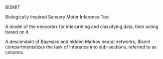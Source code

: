 BISMIT

Biologically Inspired Sensory Motor Inference Tool

A model of the neocortex for interpreting and classifying data, then acting based on it.

A descendant of Bayesian and hidden Markov neural networks, Bismit compartmentalizes the task of inference into sub-sections, referred to as columns. 
